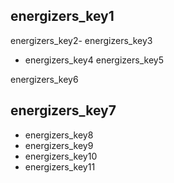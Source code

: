 ## energizers_key1
energizers_key2- energizers_key3
- energizers_key4
energizers_key5

energizers_key6

## energizers_key7
- energizers_key8
- energizers_key9
- energizers_key10
- energizers_key11
